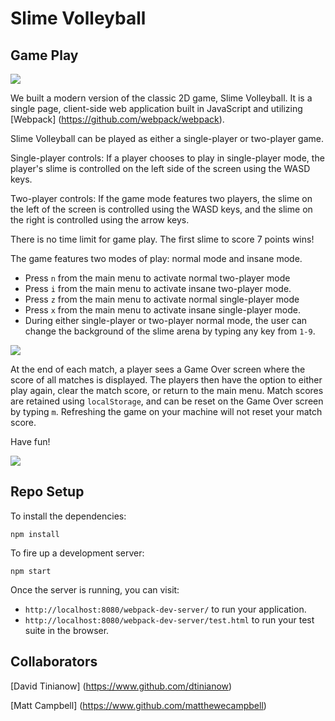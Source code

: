 # Slime Volleyball

## Game Play

![](http://g.recordit.co/p24Lw2IgF3.gif)

We built a modern version of the classic 2D game, Slime Volleyball.  It is a single page, client-side web application built in JavaScript and utilizing [Webpack] (https://github.com/webpack/webpack).

Slime Volleyball can be played as either a single-player or two-player game. 

Single-player controls: If a player chooses to play in single-player mode, the player's slime is controlled on the left side of the screen using the WASD keys.  

Two-player controls: If the game mode features two players, the slime on the left of the screen is controlled using the WASD keys, and the slime on the right is controlled using the arrow keys.

There is no time limit for game play. The first slime to score 7 points wins!

The game features two modes of play: normal mode and insane mode.  

- Press `n` from the main menu to activate normal two-player mode
- Press `i` from the main menu to activate insane two-player mode.  
- Press `z` from the main menu to activate normal single-player mode
- Press `x` from the main menu to activate insane single-player mode.  
- During either single-player or two-player normal mode, the user can change the background of the slime arena by typing any key from `1-9`.

![](http://g.recordit.co/NLIEi4Jox9.gif)

At the end of each match, a player sees a Game Over screen where the score of all matches is displayed.  The players then have the option to either play again, clear the match score, or return to the main menu.  Match scores are retained using `localStorage`, and can be reset on the Game Over screen by typing `m`.  Refreshing the game on your machine will not reset your match score.

Have fun!


![](http://g.recordit.co/TLR1tievDg.gif)


## Repo Setup

To install the dependencies:

```
npm install
```

To fire up a development server:

```
npm start
```

Once the server is running, you can visit:

* `http://localhost:8080/webpack-dev-server/` to run your application.
* `http://localhost:8080/webpack-dev-server/test.html` to run your test suite in the browser.

## Collaborators
[David Tinianow] (https://www.github.com/dtinianow)

[Matt Campbell] (https://www.github.com/matthewecampbell)

